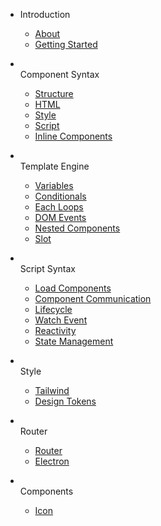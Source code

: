 - Introduction

  - [About](docs/)
  - [Getting Started](docs/getting-started.md)

- <br>Component Syntax

  - [Structure](docs/component-structure.md)
  - [HTML](docs/html.md)
  - [Style](docs/style.md)
  - [Script](docs/script.md)
  - [Inline Components](docs/inline-components.md)  

- <br>Template Engine

  - [Variables](docs/variables.md)
  - [Conditionals](docs/conditionals.md)
  - [Each Loops](docs/loops.md)
  - [DOM Events](docs/dom-events.md)
  - [Nested Components](docs/nested-components.md)
  - [Slot](docs/slot.md)

- <br>Script Syntax

  - [Load Components](docs/loadcomponent.md)
  - [Component Communication](docs/component-communication.md)
  - [Lifecycle](docs/lifecycle.md)
  - [Watch Event](docs/watch.md)
  - [Reactivity](docs/reactivity.md)
  - [State Management](docs/state.md)

- <br>Style
	- [Tailwind](docs/uno.md)
  - [Design Tokens](docs/design-tokens.md)

- <br>Router

  - [Router](docs/router.md)
  - [Electron](docs/electron.md)

- <br>Components
  - [Icon](docs/components/s-icon.md)